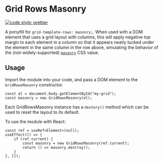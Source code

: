 # Grid Rows Masonry

[![code style: prettier](https://img.shields.io/badge/code_style-prettier-ff69b4.svg?style=flat-square)](https://github.com/prettier/prettier)

A ponyfill for `grid-template-rows: masonry;`. When used with a DOM element that uses a grid layout with columns, this will apply negative top margin to each element in a column so that it appears neatly tucked under the element in the same column in the row above, simulating the behavior of the (not-widely-supported) [`masonry`](https://caniuse.com/mdn-css_properties_grid-template-rows_masonry) CSS value.

## Usage

Import the module into your code, and pass a DOM element to the `GridRowsMasonry` constructor.

```
const el = document.body.getElementById("my-grid");
const masonry = new GridRowsMasonry(el);
```

Each GridRowsMasonry instance has a `destory()` method which can be used to reset the layout to its default.

To use the module with React:

```
const ref = useRef<Element>(null);
useEffect(() => {
    if (ref.current) {
        const masonry = new GridRowsMasonry(ref.current);
        return () => masonry.destroy();
    }
}, []);
```
